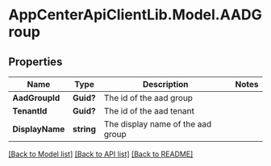 # AppCenterApiClientLib.Model.AADGroup
## Properties

Name | Type | Description | Notes
------------ | ------------- | ------------- | -------------
**AadGroupId** | **Guid?** | The id of the aad group | 
**TenantId** | **Guid?** | The id of the aad tenant | 
**DisplayName** | **string** | The display name of the aad group | 

[[Back to Model list]](../README.md#documentation-for-models) [[Back to API list]](../README.md#documentation-for-api-endpoints) [[Back to README]](../README.md)

